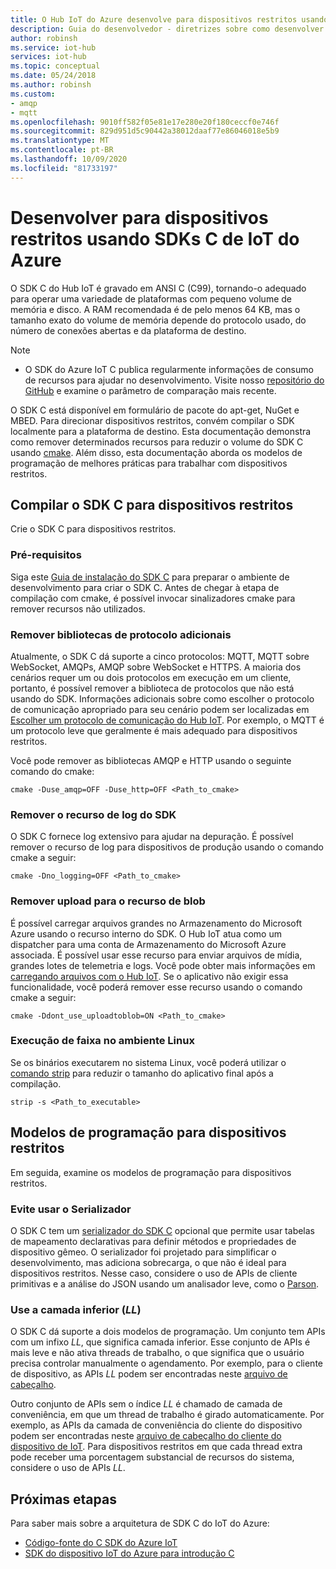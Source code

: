 ```yaml
---
title: O Hub IoT do Azure desenvolve para dispositivos restritos usando o SDK do Hub IoT C
description: Guia do desenvolvedor - diretrizes sobre como desenvolver usando SDKs do IoT do Azure para dispositivos restritos.
author: robinsh
ms.service: iot-hub
services: iot-hub
ms.topic: conceptual
ms.date: 05/24/2018
ms.author: robinsh
ms.custom:
- amqp
- mqtt
ms.openlocfilehash: 9010ff582f05e81e17e280e20f180ceccf0e746f
ms.sourcegitcommit: 829d951d5c90442a38012daaf77e86046018e5b9
ms.translationtype: MT
ms.contentlocale: pt-BR
ms.lasthandoff: 10/09/2020
ms.locfileid: "81733197"
---
```

# <a name="develop-for-constrained-devices-using-azure-iot-c-sdk"></a>Desenvolver para dispositivos restritos usando SDKs C de IoT do Azure

O SDK C do Hub IoT é gravado em ANSI C (C99), tornando-o adequado para operar uma variedade de plataformas com pequeno volume de memória e disco. A RAM recomendada é de pelo menos 64 KB, mas o tamanho exato do volume de memória depende do protocolo usado, do número de conexões abertas e da plataforma de destino.
> [!NOTE]
> * O SDK do Azure IoT C publica regularmente informações de consumo de recursos para ajudar no desenvolvimento.  Visite nosso [repositório do GitHub](https://github.com/Azure/azure-iot-sdk-c/blob/master/doc/c_sdk_resource_information.md) e examine o parâmetro de comparação mais recente.
>

O SDK C está disponível em formulário de pacote do apt-get, NuGet e MBED. Para direcionar dispositivos restritos, convém compilar o SDK localmente para a plataforma de destino. Esta documentação demonstra como remover determinados recursos para reduzir o volume do SDK C usando [cmake](https://cmake.org/). Além disso, esta documentação aborda os modelos de programação de melhores práticas para trabalhar com dispositivos restritos.

## <a name="building-the-c-sdk-for-constrained-devices"></a>Compilar o SDK C para dispositivos restritos

Crie o SDK C para dispositivos restritos.

### <a name="prerequisites"></a>Pré-requisitos

Siga este [Guia de instalação do SDK C](https://github.com/Azure/azure-iot-sdk-c/blob/master/doc/devbox_setup.md) para preparar o ambiente de desenvolvimento para criar o SDK C. Antes de chegar à etapa de compilação com cmake, é possível invocar sinalizadores cmake para remover recursos não utilizados.

### <a name="remove-additional-protocol-libraries"></a>Remover bibliotecas de protocolo adicionais

Atualmente, o SDK C dá suporte a cinco protocolos: MQTT, MQTT sobre WebSocket, AMQPs, AMQP sobre WebSocket e HTTPS. A maioria dos cenários requer um ou dois protocolos em execução em um cliente, portanto, é possível remover a biblioteca de protocolos que não está usando do SDK. Informações adicionais sobre como escolher o protocolo de comunicação apropriado para seu cenário podem ser localizadas em [Escolher um protocolo de comunicação do Hub IoT](iot-hub-devguide-protocols.md). Por exemplo, o MQTT é um protocolo leve que geralmente é mais adequado para dispositivos restritos.

Você pode remover as bibliotecas AMQP e HTTP usando o seguinte comando do cmake:

```
cmake -Duse_amqp=OFF -Duse_http=OFF <Path_to_cmake>
```

### <a name="remove-sdk-logging-capability"></a>Remover o recurso de log do SDK

O SDK C fornece log extensivo para ajudar na depuração. É possível remover o recurso de log para dispositivos de produção usando o comando cmake a seguir:

```
cmake -Dno_logging=OFF <Path_to_cmake>
```

### <a name="remove-upload-to-blob-capability"></a>Remover upload para o recurso de blob

É possível carregar arquivos grandes no Armazenamento do Microsoft Azure usando o recurso interno do SDK. O Hub IoT atua como um dispatcher para uma conta de Armazenamento do Microsoft Azure associada. É possível usar esse recurso para enviar arquivos de mídia, grandes lotes de telemetria e logs. Você pode obter mais informações em [carregando arquivos com o Hub IoT](iot-hub-devguide-file-upload.md). Se o aplicativo não exigir essa funcionalidade, você poderá remover esse recurso usando o comando cmake a seguir:

```
cmake -Ddont_use_uploadtoblob=ON <Path_to_cmake>
```

### <a name="running-strip-on-linux-environment"></a>Execução de faixa no ambiente Linux

Se os binários executarem no sistema Linux, você poderá utilizar o [comando strip](https://en.wikipedia.org/wiki/Strip_(Unix)) para reduzir o tamanho do aplicativo final após a compilação.

```
strip -s <Path_to_executable>
```

## <a name="programming-models-for-constrained-devices"></a>Modelos de programação para dispositivos restritos

Em seguida, examine os modelos de programação para dispositivos restritos.

### <a name="avoid-using-the-serializer"></a>Evite usar o Serializador

O SDK C tem um [serializador do SDK C](https://github.com/Azure/azure-iot-sdk-c/tree/master/serializer) opcional que permite usar tabelas de mapeamento declarativas para definir métodos e propriedades de dispositivo gêmeo. O serializador foi projetado para simplificar o desenvolvimento, mas adiciona sobrecarga, o que não é ideal para dispositivos restritos. Nesse caso, considere o uso de APIs de cliente primitivas e a análise do JSON usando um analisador leve, como o [Parson](https://github.com/kgabis/parson).

### <a name="use-the-lower-layer-_ll_"></a>Use a camada inferior (_LL_)

O SDK C dá suporte a dois modelos de programação. Um conjunto tem APIs com um infixo _LL_, que significa camada inferior. Esse conjunto de APIs é mais leve e não ativa threads de trabalho, o que significa que o usuário precisa controlar manualmente o agendamento. Por exemplo, para o cliente de dispositivo, as APIs _LL_ podem ser encontradas neste [arquivo de cabeçalho](https://github.com/Azure/azure-iot-sdk-c/blob/master/iothub_client/inc/iothub_device_client_ll.h). 

Outro conjunto de APIs sem o índice _LL_ é chamado de camada de conveniência, em que um thread de trabalho é girado automaticamente. Por exemplo, as APIs da camada de conveniência do cliente do dispositivo podem ser encontradas neste [arquivo de cabeçalho do cliente do dispositivo de IoT](https://github.com/Azure/azure-iot-sdk-c/blob/master/iothub_client/inc/iothub_device_client.h). Para dispositivos restritos em que cada thread extra pode receber uma porcentagem substancial de recursos do sistema, considere o uso de APIs _LL_.

## <a name="next-steps"></a>Próximas etapas

Para saber mais sobre a arquitetura de SDK C do IoT do Azure:
-    [Código-fonte do C SDK do Azure IoT](https://github.com/Azure/azure-iot-sdk-c/)
-    [SDK do dispositivo IoT do Azure para introdução C](iot-hub-device-sdk-c-intro.md)
